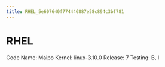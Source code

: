 ```yaml
---
title: RHEL_5e607640f774446887e58c894c3bf781
---
```


# RHEL

Code Name: Maipo
Kernel: linux-3.10.0
Release: 7
Testing: B, I